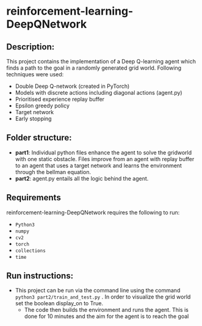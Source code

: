 # reinforcement-learning-DeepQNetwork

## Description:

This project contains the implementation of a Deep Q-learning agent which finds a path to the goal in a randomly generated grid world. Following techniques were used:
* Double Deep Q-network (created in PyTorch)
* Models with discrete actions including diagonal actions (agent.py)
* Prioritised experience replay buffer
* Epsilon greedy policy
* Target network
* Early stopping


## Folder structure:
* **part1**: Individual python files enhance the agent to solve the gridworld with one static obstacle. Files improve from an agent with replay buffer to an agent that uses a target network and learns the environment through the bellman equation. 
* **part2**: agent.py entails all the logic behind the agent. 

## Requirements
reinforcement-learning-DeepQNetwork requires the following to run: 
* ```Python3```
* ```numpy ```
* ```cv2```
* ```torch```
* ```collections```
* ```time```

## Run instructions:

* This project can be run via the command line using the command ```python3 part2/train_and_test.py``` . In order to visualize the grid world set the boolean display_on to True.
    * The code then builds the environment and runs the agent. This is done for 10 minutes and the aim for the agent is to reach the goal 
  
